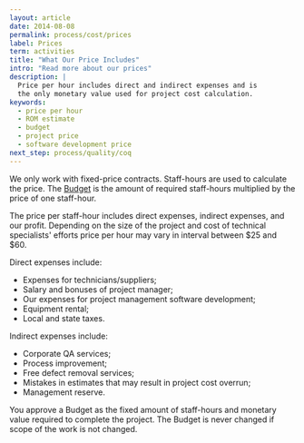 ```yaml
---
layout: article
date: 2014-08-08
permalink: process/cost/prices
label: Prices
term: activities
title: "What Our Price Includes"
intro: "Read more about our prices"
description: |
  Price per hour includes direct and indirect expenses and is
  the only monetary value used for project cost calculation.
keywords:
  - price per hour
  - ROM estimate
  - budget
  - project price
  - software development price
next_step: process/quality/coq
---
```


We only work with fixed-price contracts. Staff-hours are used to calculate the price. The
[Budget](/process/cost/budget) is the amount of required staff-hours multiplied by the price of one staff-hour.

The price per staff-hour includes direct expenses, indirect expenses, and our profit. Depending on
the size of the project and cost of technical specialists' efforts price per hour may vary in
interval between $25 and $60.

Direct expenses include:

 * Expenses for technicians/suppliers;
 * Salary and bonuses of project manager;
 * Our expenses for project management software development;
 * Equipment rental;
 * Local and state taxes.

Indirect expenses include:

 * Corporate QA services;
 * Process improvement;
 * Free defect removal services;
 * Mistakes in estimates that may result in project cost overrun;
 * Management reserve.

You approve a Budget as the fixed amount of staff-hours and monetary value required to complete the
project. The Budget is never changed if scope of the work is not changed.
